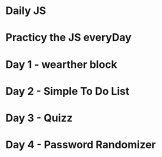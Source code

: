 # Daily JS
# Practicу the JS everyDay

# Day 1 - wearther block
# Day 2 - Simple To Do List
# Day 3 - Quizz
# Day 4 - Password Randomizer
